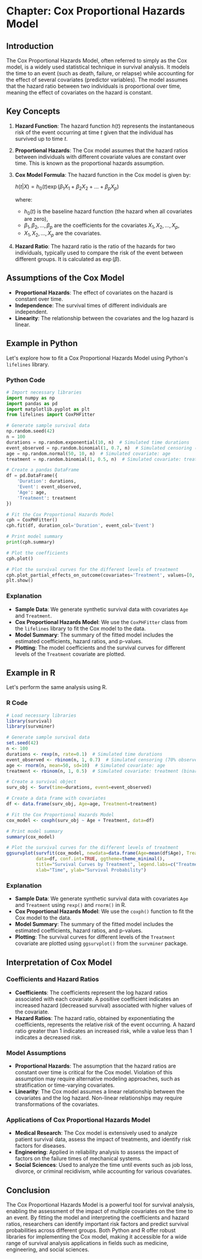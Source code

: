 # Chapter: Cox Proportional Hazards Model

## Introduction

The Cox Proportional Hazards Model, often referred to simply as the Cox model, is a widely used statistical technique in survival analysis. It models the time to an event (such as death, failure, or relapse) while accounting for the effect of several covariates (predictor variables). The model assumes that the hazard ratio between two individuals is proportional over time, meaning the effect of covariates on the hazard is constant.

## Key Concepts

1. **Hazard Function**: The hazard function $h(t)$ represents the instantaneous risk of the event occurring at time $t$ given that the individual has survived up to time $t$.

2. **Proportional Hazards**: The Cox model assumes that the hazard ratios between individuals with different covariate values are constant over time. This is known as the proportional hazards assumption.

3. **Cox Model Formula**: The hazard function in the Cox model is given by:
 
   $h(t | X) = h_0(t) \exp(\beta_1 X_1 + \beta_2 X_2 + \dots + \beta_p X_p)$

   where:
   - $h_0(t)$ is the baseline hazard function (the hazard when all covariates are zero),
   - $\beta_1, \beta_2, \dots, \beta_p$ are the coefficients for the covariates $X_1, X_2, \dots, X_p$,
   - $X_1, X_2, \dots, X_p$ are the covariates.

4. **Hazard Ratio**: The hazard ratio is the ratio of the hazards for two individuals, typically used to compare the risk of the event between different groups. It is calculated as $\exp(\beta)$.

## Assumptions of the Cox Model

- **Proportional Hazards**: The effect of covariates on the hazard is constant over time.
- **Independence**: The survival times of different individuals are independent.
- **Linearity**: The relationship between the covariates and the log hazard is linear.

## Example in Python

Let's explore how to fit a Cox Proportional Hazards Model using Python's `lifelines` library.

### Python Code

```python
# Import necessary libraries
import numpy as np
import pandas as pd
import matplotlib.pyplot as plt
from lifelines import CoxPHFitter

# Generate sample survival data
np.random.seed(42)
n = 100
durations = np.random.exponential(10, n)  # Simulated time durations
event_observed = np.random.binomial(1, 0.7, n)  # Simulated censoring (70% observed events)
age = np.random.normal(50, 10, n)  # Simulated covariate: age
treatment = np.random.binomial(1, 0.5, n)  # Simulated covariate: treatment (binary)

# Create a pandas DataFrame
df = pd.DataFrame({
    'Duration': durations,
    'Event': event_observed,
    'Age': age,
    'Treatment': treatment
})

# Fit the Cox Proportional Hazards Model
cph = CoxPHFitter()
cph.fit(df, duration_col='Duration', event_col='Event')

# Print model summary
print(cph.summary)

# Plot the coefficients
cph.plot()

# Plot the survival curves for the different levels of treatment
cph.plot_partial_effects_on_outcome(covariates='Treatment', values=[0, 1], cmap='coolwarm')
plt.show()
```

### Explanation

- **Sample Data**: We generate synthetic survival data with covariates `Age` and `Treatment`.
- **Cox Proportional Hazards Model**: We use the `CoxPHFitter` class from the `lifelines` library to fit the Cox model to the data.
- **Model Summary**: The summary of the fitted model includes the estimated coefficients, hazard ratios, and p-values.
- **Plotting**: The model coefficients and the survival curves for different levels of the `Treatment` covariate are plotted.

## Example in R

Let's perform the same analysis using R.

### R Code

```r
# Load necessary libraries
library(survival)
library(survminer)

# Generate sample survival data
set.seed(42)
n <- 100
durations <- rexp(n, rate=0.1)  # Simulated time durations
event_observed <- rbinom(n, 1, 0.7)  # Simulated censoring (70% observed events)
age <- rnorm(n, mean=50, sd=10)  # Simulated covariate: age
treatment <- rbinom(n, 1, 0.5)  # Simulated covariate: treatment (binary)

# Create a survival object
surv_obj <- Surv(time=durations, event=event_observed)

# Create a data frame with covariates
df <- data.frame(surv_obj, Age=age, Treatment=treatment)

# Fit the Cox Proportional Hazards Model
cox_model <- coxph(surv_obj ~ Age + Treatment, data=df)

# Print model summary
summary(cox_model)

# Plot the survival curves for the different levels of treatment
ggsurvplot(survfit(cox_model, newdata=data.frame(Age=mean(df$Age), Treatment=c(0, 1))),
           data=df, conf.int=TRUE, ggtheme=theme_minimal(),
           title="Survival Curves by Treatment", legend.labs=c("Treatment = 0", "Treatment = 1"),
           xlab="Time", ylab="Survival Probability")
```

### Explanation

- **Sample Data**: We generate synthetic survival data with covariates `Age` and `Treatment` using `rexp()` and `rnorm()` in R.
- **Cox Proportional Hazards Model**: We use the `coxph()` function to fit the Cox model to the data.
- **Model Summary**: The summary of the fitted model includes the estimated coefficients, hazard ratios, and p-values.
- **Plotting**: The survival curves for different levels of the `Treatment` covariate are plotted using `ggsurvplot()` from the `survminer` package.

## Interpretation of Cox Model

### Coefficients and Hazard Ratios

- **Coefficients**: The coefficients represent the log hazard ratios associated with each covariate. A positive coefficient indicates an increased hazard (decreased survival) associated with higher values of the covariate.
- **Hazard Ratios**: The hazard ratio, obtained by exponentiating the coefficients, represents the relative risk of the event occurring. A hazard ratio greater than 1 indicates an increased risk, while a value less than 1 indicates a decreased risk.

### Model Assumptions

- **Proportional Hazards**: The assumption that the hazard ratios are constant over time is critical for the Cox model. Violation of this assumption may require alternative modeling approaches, such as stratification or time-varying covariates.
- **Linearity**: The Cox model assumes a linear relationship between the covariates and the log hazard. Non-linear relationships may require transformations of the covariates.

### Applications of Cox Proportional Hazards Model

- **Medical Research**: The Cox model is extensively used to analyze patient survival data, assess the impact of treatments, and identify risk factors for diseases.
- **Engineering**: Applied in reliability analysis to assess the impact of factors on the failure times of mechanical systems.
- **Social Sciences**: Used to analyze the time until events such as job loss, divorce, or criminal recidivism, while accounting for various covariates.

## Conclusion

The Cox Proportional Hazards Model is a powerful tool for survival analysis, enabling the assessment of the impact of multiple covariates on the time to an event. By fitting the model and interpreting the coefficients and hazard ratios, researchers can identify important risk factors and predict survival probabilities across different groups. Both Python and R offer robust libraries for implementing the Cox model, making it accessible for a wide range of survival analysis applications in fields such as medicine, engineering, and social sciences.
